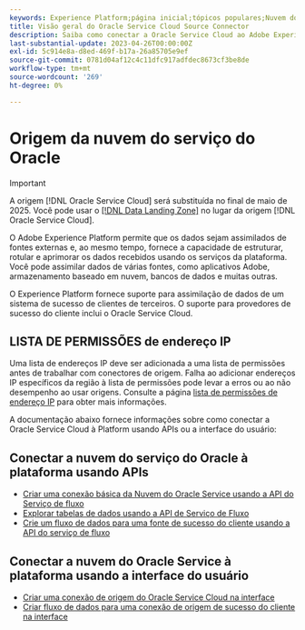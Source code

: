 ```yaml
---
keywords: Experience Platform;página inicial;tópicos populares;Nuvem do serviço de Oracle;nuvem do serviço de oracle
title: Visão geral do Oracle Service Cloud Source Connector
description: Saiba como conectar a Oracle Service Cloud ao Adobe Experience Platform usando APIs ou a interface do usuário.
last-substantial-update: 2023-04-26T00:00:00Z
exl-id: 5c914e8a-d8ed-469f-b17a-26a85705e9ef
source-git-commit: 0781d04af12c4c11dfc917adfdec8673cf3be8de
workflow-type: tm+mt
source-wordcount: '269'
ht-degree: 0%

---
```


# Origem da nuvem do serviço do Oracle

>[!IMPORTANT]
>
>A origem [!DNL Oracle Service Cloud] será substituída no final de maio de 2025. Você pode usar o [[!DNL Data Landing Zone]](../cloud-storage/data-landing-zone.md) no lugar da origem [!DNL Oracle Service Cloud].

O Adobe Experience Platform permite que os dados sejam assimilados de fontes externas e, ao mesmo tempo, fornece a capacidade de estruturar, rotular e aprimorar os dados recebidos usando os serviços da plataforma. Você pode assimilar dados de várias fontes, como aplicativos Adobe, armazenamento baseado em nuvem, bancos de dados e muitas outras.

O Experience Platform fornece suporte para assimilação de dados de um sistema de sucesso de clientes de terceiros. O suporte para provedores de sucesso do cliente inclui o Oracle Service Cloud.

## LISTA DE PERMISSÕES de endereço IP

Uma lista de endereços IP deve ser adicionada a uma lista de permissões antes de trabalhar com conectores de origem. Falha ao adicionar endereços IP específicos da região à lista de permissões pode levar a erros ou ao não desempenho ao usar origens. Consulte a página [lista de permissões de endereço IP](../../ip-address-allow-list.md) para obter mais informações.

A documentação abaixo fornece informações sobre como conectar a Oracle Service Cloud à Platform usando APIs ou a interface do usuário:

## Conectar a nuvem do serviço do Oracle à plataforma usando APIs

- [Criar uma conexão básica da Nuvem do Oracle Service usando a API do Serviço de fluxo](../../tutorials/api/create/customer-success/oracle-service-cloud.md)
- [Explorar tabelas de dados usando a API de Serviço de Fluxo](../../tutorials/api/explore/tabular.md)
- [Crie um fluxo de dados para uma fonte de sucesso do cliente usando a API do serviço de fluxo](../../tutorials/api/collect/customer-success.md)

## Conectar a nuvem do Oracle Service à plataforma usando a interface do usuário

- [Criar uma conexão de origem do Oracle Service Cloud na interface](../../tutorials/ui/create/customer-success/oracle-service-cloud.md)
- [Criar fluxo de dados para uma conexão de origem de sucesso do cliente na interface](../../tutorials/ui/dataflow/customer-success.md)
